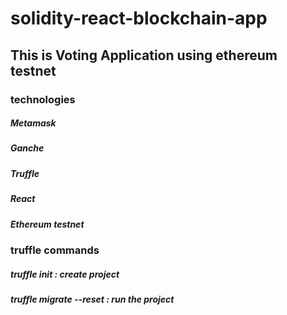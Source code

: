 # solidity-react-blockchain-app
## This is Voting Application using ethereum testnet
### technologies 
##### Metamask
##### Ganche
##### Truffle
##### React
##### Ethereum testnet

### truffle commands
##### truffle init : create project
##### truffle migrate --reset : run the project

